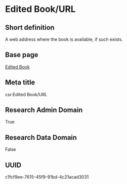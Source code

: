 # Edited Book/URL
## Short definition
A web address where the book is available, if such exists.
## Base page
[Edited Book](../../Objects/Edited%20Book.md)
## Meta title
csr:Edited Book/URL
## Research Admin Domain
True
## Research Data Domain
False
## UUID
c1fcf9ee-7615-45f9-91bd-4c21acad3031
